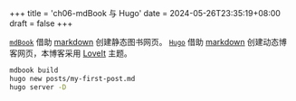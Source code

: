 +++
title = 'ch06-mdBook 与 Hugo'
date = 2024-05-26T23:35:19+08:00
draft = false
+++

[`mdBook`][1] 借助 [markdown][2] 创建静态图书网页。
[`Hugo`][3] 借助 [markdown][2] 创建动态博客网页，本博客采用 [LoveIt][4] 主题。

[1]: https://github.com/rust-lang/mdBook
[2]: https://markdown.com.cn/
[3]: https://gohugo.io/
[4]: https://github.com/dillonzq/LoveIt

```sh
mdbook build
hugo new posts/my-first-post.md
hugo server -D
```
